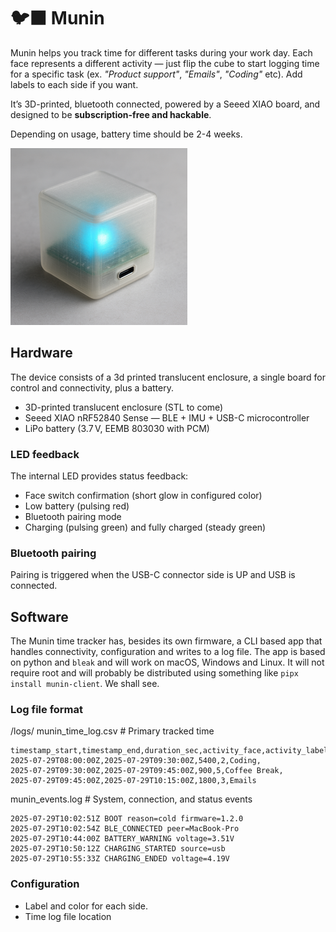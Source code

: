 # 🐦‍⬛ Munin

Munin helps you track time for different tasks during your work day. Each face represents a different activity — just flip the cube to start logging time for a specific task (ex. _"Product support"_, _"Emails"_, _"Coding"_ etc). Add labels to each side if you want.

It’s 3D-printed, bluetooth connected, powered by a Seeed XIAO board, and designed to be **subscription-free and hackable**. 

Depending on usage, battery time should be 2-4 weeks.

![Munin mockup](munin-mockup.png)

## Hardware
The device consists of a 3d printed translucent enclosure, a single board for control and connectivity, plus a battery.

- 3D-printed translucent enclosure (STL to come)
- Seeed XIAO nRF52840 Sense — BLE + IMU + USB-C microcontroller
- LiPo battery (3.7 V, EEMB 803030 with PCM)

### LED feedback
The internal LED provides status feedback:

- Face switch confirmation (short glow in configured color)
- Low battery (pulsing red)
- Bluetooth pairing mode
- Charging (pulsing green) and fully charged (steady green)

### Bluetooth pairing
Pairing is triggered when the USB-C connector side is UP and USB is connected.

## Software
The Munin time tracker has, besides its own firmware, a CLI based app that handles connectivity, configuration and writes to a log file. The app is based on python and `bleak` and will work on macOS, Windows and Linux. It will not require root and will probably be distributed using something like `pipx install munin-client`. We shall see.

### Log file format
/logs/
munin_time_log.csv       # Primary tracked time
```
timestamp_start,timestamp_end,duration_sec,activity_face,activity_label,notes
2025-07-29T08:00:00Z,2025-07-29T09:30:00Z,5400,2,Coding,
2025-07-29T09:30:00Z,2025-07-29T09:45:00Z,900,5,Coffee Break,
2025-07-29T09:45:00Z,2025-07-29T10:15:00Z,1800,3,Emails
```
munin_events.log         # System, connection, and status events
```
2025-07-29T10:02:51Z BOOT reason=cold firmware=1.2.0
2025-07-29T10:02:54Z BLE_CONNECTED peer=MacBook-Pro
2025-07-29T10:44:00Z BATTERY_WARNING voltage=3.51V
2025-07-29T10:50:12Z CHARGING_STARTED source=usb
2025-07-29T10:55:33Z CHARGING_ENDED voltage=4.19V
```

### Configuration
- Label and color for each side.
- Time log file location

